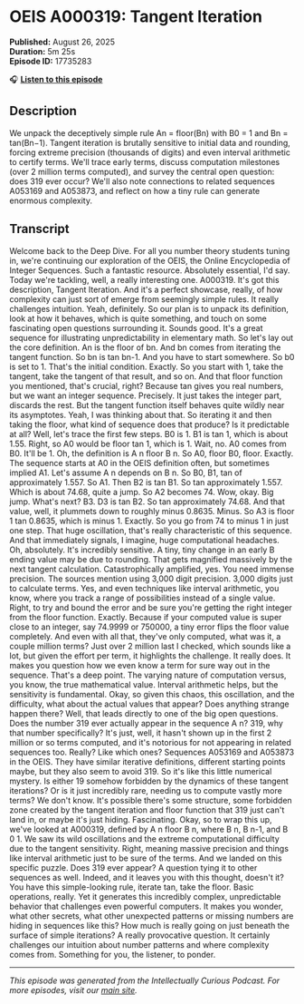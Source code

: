 # OEIS A000319: Tangent Iteration

**Published:** August 26, 2025  
**Duration:** 5m 25s  
**Episode ID:** 17735283

🎧 **[Listen to this episode](https://intellectuallycurious.buzzsprout.com/2529712/episodes/17735283-oeis-a000319-tangent-iteration)**

## Description

We unpack the deceptively simple rule An = floor(Bn) with B0 = 1 and Bn = tan(Bn−1). Tangent iteration is brutally sensitive to initial data and rounding, forcing extreme precision (thousands of digits) and even interval arithmetic to certify terms. We'll trace early terms, discuss computation milestones (over 2 million terms computed), and survey the central open question: does 319 ever occur? We'll also note connections to related sequences A053169 and A053873, and reflect on how a tiny rule can generate enormous complexity.

## Transcript

Welcome back to the Deep Dive. For all you number theory students tuning in, we're continuing our exploration of the OEIS, the Online Encyclopedia of Integer Sequences. Such a fantastic resource. Absolutely essential, I'd say. Today we're tackling, well, a really interesting one. A000319. It's got this description, Tangent Iteration. And it's a perfect showcase, really, of how complexity can just sort of emerge from seemingly simple rules. It really challenges intuition. Yeah, definitely. So our plan is to unpack its definition, look at how it behaves, which is quite something, and touch on some fascinating open questions surrounding it. Sounds good. It's a great sequence for illustrating unpredictability in elementary math. So let's lay out the core definition. An is the floor of bn. And bn comes from iterating the tangent function. So bn is tan bn-1. And you have to start somewhere. So b0 is set to 1. That's the initial condition. Exactly. So you start with 1, take the tangent, take the tangent of that result, and so on. And that floor function you mentioned, that's crucial, right? Because tan gives you real numbers, but we want an integer sequence. Precisely. It just takes the integer part, discards the rest. But the tangent function itself behaves quite wildly near its asymptotes. Yeah, I was thinking about that. So iterating it and then taking the floor, what kind of sequence does that produce? Is it predictable at all? Well, let's trace the first few steps. B0 is 1. B1 is tan 1, which is about 1.55. Right, so A0 would be floor tan 1, which is 1. Wait, no. A0 comes from B0. It'll be 1. Oh, the definition is A n floor B n. So A0, floor B0, floor. Exactly. The sequence starts at A0 in the OEIS definition often, but sometimes implied A1. Let's assume A n depends on B n. So B0, B1, tan of approximately 1.557. So A1. Then B2 is tan B1. So tan approximately 1.557. Which is about 74.68, quite a jump. So A2 becomes 74. Wow, okay. Big jump. What's next? B3. D3 is tan B2. So tan approximately 74.68. And that value, well, it plummets down to roughly minus 0.8635. Minus. So A3 is floor 1 tan 0.8635, which is minus 1. Exactly. So you go from 74 to minus 1 in just one step. That huge oscillation, that's really characteristic of this sequence. And that immediately signals, I imagine, huge computational headaches. Oh, absolutely. It's incredibly sensitive. A tiny, tiny change in an early B ending value may be due to rounding. That gets magnified massively by the next tangent calculation. Catastrophically amplified, yes. You need immense precision. The sources mention using 3,000 digit precision. 3,000 digits just to calculate terms. Yes, and even techniques like interval arithmetic, you know, where you track a range of possibilities instead of a single value. Right, to try and bound the error and be sure you're getting the right integer from the floor function. Exactly. Because if your computed value is super close to an integer, say 74.9999 or 750000, a tiny error flips the floor value completely. And even with all that, they've only computed, what was it, a couple million terms? Just over 2 million last I checked, which sounds like a lot, but given the effort per term, it highlights the challenge. It really does. It makes you question how we even know a term for sure way out in the sequence. That's a deep point. The varying nature of computation versus, you know, the true mathematical value. Interval arithmetic helps, but the sensitivity is fundamental. Okay, so given this chaos, this oscillation, and the difficulty, what about the actual values that appear? Does anything strange happen there? Well, that leads directly to one of the big open questions. Does the number 319 ever actually appear in the sequence A n? 319, why that number specifically? It's just, well, it hasn't shown up in the first 2 million or so terms computed, and it's notorious for not appearing in related sequences too. Really? Like which ones? Sequences A053169 and A053873 in the OEIS. They have similar iterative definitions, different starting points maybe, but they also seem to avoid 319. So it's like this little numerical mystery. Is either 19 somehow forbidden by the dynamics of these tangent iterations? Or is it just incredibly rare, needing us to compute vastly more terms? We don't know. It's possible there's some structure, some forbidden zone created by the tangent iteration and floor function that 319 just can't land in, or maybe it's just hiding. Fascinating. Okay, so to wrap this up, we've looked at A000319, defined by A n floor B n, where B n, B n-1, and B 0 1. We saw its wild oscillations and the extreme computational difficulty due to the tangent sensitivity. Right, meaning massive precision and things like interval arithmetic just to be sure of the terms. And we landed on this specific puzzle. Does 319 ever appear? A question tying it to other sequences as well. Indeed, and it leaves you with this thought, doesn't it? You have this simple-looking rule, iterate tan, take the floor. Basic operations, really. Yet it generates this incredibly complex, unpredictable behavior that challenges even powerful computers. It makes you wonder, what other secrets, what other unexpected patterns or missing numbers are hiding in sequences like this? How much is really going on just beneath the surface of simple iterations? A really provocative question. It certainly challenges our intuition about number patterns and where complexity comes from. Something for you, the listener, to ponder.

---
*This episode was generated from the Intellectually Curious Podcast. For more episodes, visit our [main site](https://intellectuallycurious.buzzsprout.com).*
